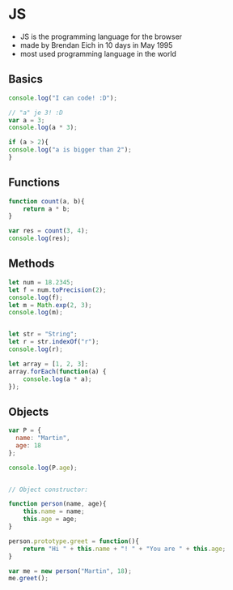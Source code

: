 # JS
* JS is the programming language for the browser
* made by Brendan Eich in 10 days in May 1995
* most used programming language in the world


## Basics
```js
console.log("I can code! :D");
```

```js
// "a" je 3! :D
var a = 3;
console.log(a * 3);

if (a > 2){
console.log("a is bigger than 2");
}
```

## Functions
```js
function count(a, b){
    return a * b;
}

var res = count(3, 4);
console.log(res);
```

## Methods
```js
let num = 18.2345;
let f = num.toPrecision(2);
console.log(f);
let m = Math.exp(2, 3);
console.log(m);


let str = "String";
let r = str.indexOf("r");
console.log(r);

let array = [1, 2, 3];
array.forEach(function(a) {
    console.log(a * a);
});
```
            
## Objects
```js
var P = {
  name: "Martin",
  age: 18
};

console.log(P.age);


// Object constructor:

function person(name, age){
    this.name = name;
    this.age = age;
}

person.prototype.greet = function(){
    return "Hi " + this.name + "! " + "You are " + this.age;
}

var me = new person("Martin", 18);
me.greet();

```
